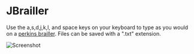 # JBrailler

Use the a,s,d,j,k,l, and space keys on your keyboard to type as you would on a [perkins brailler](https://en.wikipedia.org/wiki/Perkins_Brailler). Files can be saved with a ".txt" extension.

![Screenshot](https://cloud.githubusercontent.com/assets/22216761/20780419/090bd908-b738-11e6-9dd8-46c40ae49c04.png)
